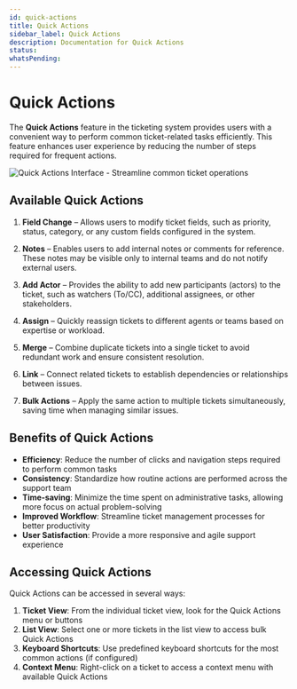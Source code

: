 ```yaml
---
id: quick-actions
title: Quick Actions
sidebar_label: Quick Actions
description: Documentation for Quick Actions
status: 
whatsPending: 
---
```


# Quick Actions

The **Quick Actions** feature in the ticketing system provides users with a convenient way to perform common ticket-related tasks efficiently. This feature enhances user experience by reducing the number of steps required for frequent actions.

![Quick Actions Interface - Streamline common ticket operations](/img/Helpdesk/Quick_Actions.jpg)

## Available Quick Actions

1. **Field Change** – Allows users to modify ticket fields, such as priority, status, category, or any custom fields configured in the system.

2. **Notes** – Enables users to add internal notes or comments for reference. These notes may be visible only to internal teams and do not notify external users.

3. **Add Actor** – Provides the ability to add new participants (actors) to the ticket, such as watchers (To/CC), additional assignees, or other stakeholders.

4. **Assign** – Quickly reassign tickets to different agents or teams based on expertise or workload.

5. **Merge** – Combine duplicate tickets into a single ticket to avoid redundant work and ensure consistent resolution.

6. **Link** – Connect related tickets to establish dependencies or relationships between issues.

7. **Bulk Actions** – Apply the same action to multiple tickets simultaneously, saving time when managing similar issues.

## Benefits of Quick Actions

- **Efficiency**: Reduce the number of clicks and navigation steps required to perform common tasks
- **Consistency**: Standardize how routine actions are performed across the support team
- **Time-saving**: Minimize the time spent on administrative tasks, allowing more focus on actual problem-solving
- **Improved Workflow**: Streamline ticket management processes for better productivity
- **User Satisfaction**: Provide a more responsive and agile support experience

## Accessing Quick Actions

Quick Actions can be accessed in several ways:

1. **Ticket View**: From the individual ticket view, look for the Quick Actions menu or buttons
2. **List View**: Select one or more tickets in the list view to access bulk Quick Actions
3. **Keyboard Shortcuts**: Use predefined keyboard shortcuts for the most common actions (if configured)
4. **Context Menu**: Right-click on a ticket to access a context menu with available Quick Actions

